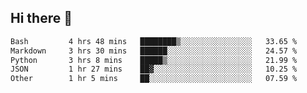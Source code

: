 ## Hi there 👋

<!--START_SECTION:waka-->

```txt
Bash         4 hrs 48 mins   ████████▒░░░░░░░░░░░░░░░░   33.65 %
Markdown     3 hrs 30 mins   ██████░░░░░░░░░░░░░░░░░░░   24.57 %
Python       3 hrs 8 mins    █████▒░░░░░░░░░░░░░░░░░░░   21.99 %
JSON         1 hr 27 mins    ██▓░░░░░░░░░░░░░░░░░░░░░░   10.25 %
Other        1 hr 5 mins     ██░░░░░░░░░░░░░░░░░░░░░░░   07.59 %
```

<!--END_SECTION:waka-->

<!--
**OliverShang/OliverShang** is a ✨ _special_ ✨ repository because its `README.md` (this file) appears on your GitHub profile.

Here are some ideas to get you started:

- 🔭 I’m currently working on ...
- 🌱 I’m currently learning ...
- 👯 I’m looking to collaborate on ...
- 🤔 I’m looking for help with ...
- 💬 Ask me about ...
- 📫 How to reach me: ...
- 😄 Pronouns: ...
- ⚡ Fun fact: ...
-->

